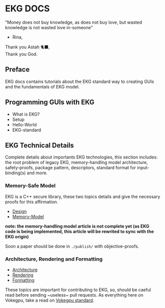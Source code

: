 # EKG DOCS

"Money does not buy knowledge, as does not buy love, but wasted knowledge is not wasted love in-someone"
  - Rina,

Thank you Astah 🐈‍⬛,  
Thank you God.

## Preface

EKG docs contains tutorials about the EKG standard way to creating GUIs and the fundamentals of EKG model.

## Programming GUIs with EKG

* What is EKG?
* Setup
* Hello-World
* EKG-standard

## EKG Technical Details

Complete details about importants EKG technologies, this section includes: the root problem of legacy EKG, memory-handling model architecture, safety-proofs, package pattern, descriptors, standard format for input-binding(s) and more.

### Memory-Safe Model

EKG is a C++ secure library, these two topics details and give the necessary proofs for this affirmation.

* [Design](./model/design.md)
* [Memory-Model](./model/memory.md)

**note: the memory-handling model article is not complete yet (as EKG code is being implemented, this article will be rewrited to sync with the EKG origin)**

Soon a paper should be done in `./publish/` with objective-proofs.

### Architecture, Rendering and Formatting

* [Architecture](./model/architecture.md)
* [Rendering](./model/rendering.md)
* [Formatting](./model/formatting.md)

These topics are important for contributing to EKG, so, should be caeful read before sending ~useless~ pull requests. As everything here on Vokegpu, take a read on [Vokegpu standard](https://github.com/vokegpu/standard).
